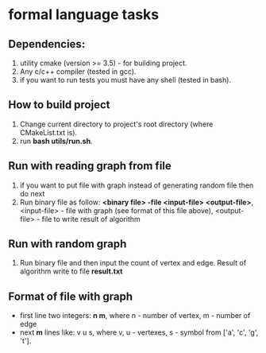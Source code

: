 # formal language tasks

## Dependencies:
1. utility cmake (version >= 3.5) - for building project.
2. Any c/c++ compiler (tested in gcc).
3. if you want to run tests you must have any shell (tested in bash).

## How to build project
1. Change current directory to project's root directory (where CMakeList.txt is).
2. run **bash utils/run.sh**.

## Run with reading graph from file
1. if you want to put file with graph instead of generating random file then do next
2. Run binary file as follow: **\<binary file\> -file \<input-file\> \<output-file\>**, \<input-file\> - file with graph (see format of this file above), \<output-file\> - file to write result of algorithm

## Run with random graph
1. Run binary file and then input the count of vertex and edge. Result of algorithm write to file **result.txt**

## Format of file with graph
* first line two integers: **n m**, where n - number of vertex, m - number of edge
* next **m** lines like: v u s, where v, u - vertexes, s - symbol from ['a', 'c', 'g', 't'].
